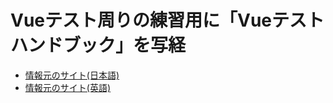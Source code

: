 # Vueテスト周りの練習用に「Vueテストハンドブック」を写経

- [情報元のサイト(日本語)](https://lmiller1990.github.io/vue-testing-handbook/ja/)
- [情報元のサイト(英語)](https://lmiller1990.github.io/vue-testing-handbook/)
